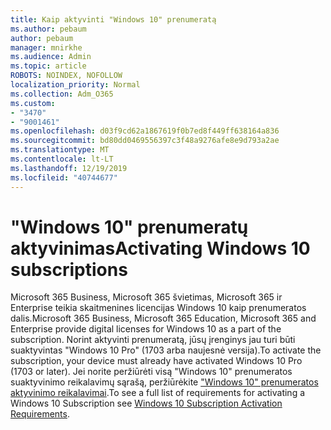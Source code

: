 ```yaml
---
title: Kaip aktyvinti "Windows 10" prenumeratą
ms.author: pebaum
author: pebaum
manager: mnirkhe
ms.audience: Admin
ms.topic: article
ROBOTS: NOINDEX, NOFOLLOW
localization_priority: Normal
ms.collection: Adm_O365
ms.custom:
- "3470"
- "9001461"
ms.openlocfilehash: d03f9cd62a1867619f0b7ed8f449ff638164a836
ms.sourcegitcommit: bd80dd0469556397c3f48a9276afe8e9d793a2ae
ms.translationtype: MT
ms.contentlocale: lt-LT
ms.lasthandoff: 12/19/2019
ms.locfileid: "40744677"
---
```

# <a name="activating-windows-10-subscriptions"></a><span data-ttu-id="7efa7-102">"Windows 10" prenumeratų aktyvinimas</span><span class="sxs-lookup"><span data-stu-id="7efa7-102">Activating Windows 10 subscriptions</span></span>

<span data-ttu-id="7efa7-103">Microsoft 365 Business, Microsoft 365 švietimas, Microsoft 365 ir Enterprise teikia skaitmenines licencijas Windows 10 kaip prenumeratos dalis.</span><span class="sxs-lookup"><span data-stu-id="7efa7-103">Microsoft 365 Business, Microsoft 365 Education, Microsoft 365 and Enterprise provide digital licenses for Windows 10 as a part of the subscription.</span></span> <span data-ttu-id="7efa7-104">Norint aktyvinti prenumeratą, jūsų įrenginys jau turi būti suaktyvintas "Windows 10 Pro" (1703 arba naujesnė versija).</span><span class="sxs-lookup"><span data-stu-id="7efa7-104">To activate the subscription, your device must already have activated Windows 10 Pro (1703 or later).</span></span> <span data-ttu-id="7efa7-105">Jei norite peržiūrėti visą "Windows 10" prenumeratos suaktyvinimo reikalavimų sąrašą, peržiūrėkite ["Windows 10" prenumeratos aktyvinimo reikalavimai](https://docs.microsoft.com/windows/deployment/windows-10-subscription-activation#requirements).</span><span class="sxs-lookup"><span data-stu-id="7efa7-105">To see a full list of requirements for activating a Windows 10 Subscription see [Windows 10 Subscription Activation Requirements](https://docs.microsoft.com/windows/deployment/windows-10-subscription-activation#requirements).</span></span>
